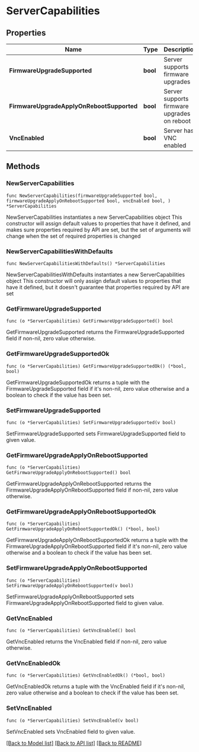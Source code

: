 # ServerCapabilities

## Properties

Name | Type | Description | Notes
------------ | ------------- | ------------- | -------------
**FirmwareUpgradeSupported** | **bool** | Server supports firmware upgrades | 
**FirmwareUpgradeApplyOnRebootSupported** | **bool** | Server supports firmware upgrades on reboot | 
**VncEnabled** | **bool** | Server has VNC enabled | 

## Methods

### NewServerCapabilities

`func NewServerCapabilities(firmwareUpgradeSupported bool, firmwareUpgradeApplyOnRebootSupported bool, vncEnabled bool, ) *ServerCapabilities`

NewServerCapabilities instantiates a new ServerCapabilities object
This constructor will assign default values to properties that have it defined,
and makes sure properties required by API are set, but the set of arguments
will change when the set of required properties is changed

### NewServerCapabilitiesWithDefaults

`func NewServerCapabilitiesWithDefaults() *ServerCapabilities`

NewServerCapabilitiesWithDefaults instantiates a new ServerCapabilities object
This constructor will only assign default values to properties that have it defined,
but it doesn't guarantee that properties required by API are set

### GetFirmwareUpgradeSupported

`func (o *ServerCapabilities) GetFirmwareUpgradeSupported() bool`

GetFirmwareUpgradeSupported returns the FirmwareUpgradeSupported field if non-nil, zero value otherwise.

### GetFirmwareUpgradeSupportedOk

`func (o *ServerCapabilities) GetFirmwareUpgradeSupportedOk() (*bool, bool)`

GetFirmwareUpgradeSupportedOk returns a tuple with the FirmwareUpgradeSupported field if it's non-nil, zero value otherwise
and a boolean to check if the value has been set.

### SetFirmwareUpgradeSupported

`func (o *ServerCapabilities) SetFirmwareUpgradeSupported(v bool)`

SetFirmwareUpgradeSupported sets FirmwareUpgradeSupported field to given value.


### GetFirmwareUpgradeApplyOnRebootSupported

`func (o *ServerCapabilities) GetFirmwareUpgradeApplyOnRebootSupported() bool`

GetFirmwareUpgradeApplyOnRebootSupported returns the FirmwareUpgradeApplyOnRebootSupported field if non-nil, zero value otherwise.

### GetFirmwareUpgradeApplyOnRebootSupportedOk

`func (o *ServerCapabilities) GetFirmwareUpgradeApplyOnRebootSupportedOk() (*bool, bool)`

GetFirmwareUpgradeApplyOnRebootSupportedOk returns a tuple with the FirmwareUpgradeApplyOnRebootSupported field if it's non-nil, zero value otherwise
and a boolean to check if the value has been set.

### SetFirmwareUpgradeApplyOnRebootSupported

`func (o *ServerCapabilities) SetFirmwareUpgradeApplyOnRebootSupported(v bool)`

SetFirmwareUpgradeApplyOnRebootSupported sets FirmwareUpgradeApplyOnRebootSupported field to given value.


### GetVncEnabled

`func (o *ServerCapabilities) GetVncEnabled() bool`

GetVncEnabled returns the VncEnabled field if non-nil, zero value otherwise.

### GetVncEnabledOk

`func (o *ServerCapabilities) GetVncEnabledOk() (*bool, bool)`

GetVncEnabledOk returns a tuple with the VncEnabled field if it's non-nil, zero value otherwise
and a boolean to check if the value has been set.

### SetVncEnabled

`func (o *ServerCapabilities) SetVncEnabled(v bool)`

SetVncEnabled sets VncEnabled field to given value.



[[Back to Model list]](../README.md#documentation-for-models) [[Back to API list]](../README.md#documentation-for-api-endpoints) [[Back to README]](../README.md)


